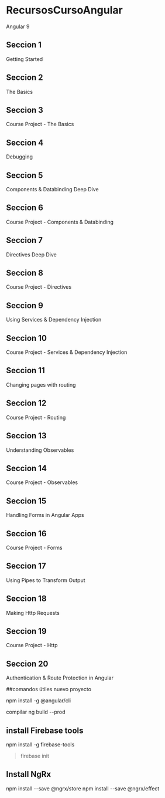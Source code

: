 # RecursosCursoAngular
Angular 9

## Seccion 1
Getting Started

## Seccion 2
The Basics

## Seccion 3
Course Project - The Basics

## Seccion 4
Debugging

## Seccion 5
Components & Databinding Deep Dive

## Seccion 6
Course Project - Components & Databinding

## Seccion 7
Directives Deep Dive

## Seccion 8
Course Project - Directives

## Seccion 9
Using Services & Dependency Injection

## Seccion 10
Course Project - Services & Dependency
Injection

## Seccion 11
Changing pages with routing 

## Seccion 12
Course Project - Routing

## Seccion 13
Understanding Observables

## Seccion 14
Course Project - Observables

## Seccion 15
Handling Forms in Angular Apps

## Seccion 16
Course Project - Forms

## Seccion 17
Using Pipes to Transform Output

## Seccion 18
Making Http Requests

## Seccion 19
Course Project - Http

## Seccion 20
Authentication & Route Protection in Angular

##comandos útiles
nuevo proyecto

npm install -g @angular/cli

compilar 
ng build --prod

## install Firebase tools

npm install -g firebase-tools

>firebase init

## Install NgRx
npm install --save @ngrx/store
npm install --save @ngrx/effect




